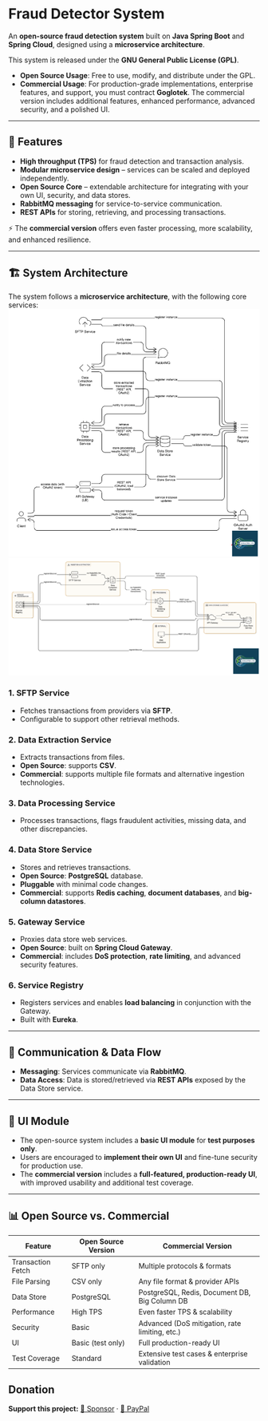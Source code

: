 # Fraud Detector System  

An **open-source fraud detection system** built on **Java Spring Boot** and **Spring Cloud**, designed using a **microservice architecture**.  

This system is released under the **GNU General Public License (GPL)**.  
- **Open Source Usage**: Free to use, modify, and distribute under the GPL.  
- **Commercial Usage**: For production-grade implementations, enterprise features, and support, you must contract **Goglotek**. The commercial version includes additional features, enhanced performance, advanced security, and a polished UI.  

---

## 🚀 Features  

- **High throughput (TPS)** for fraud detection and transaction analysis.  
- **Modular microservice design** – services can be scaled and deployed independently.  
- **Open Source Core** – extendable architecture for integrating with your own UI, security, and data stores.  
- **RabbitMQ messaging** for service-to-service communication.  
- **REST APIs** for storing, retrieving, and processing transactions.  

⚡ The **commercial version** offers even faster processing, more scalability, and enhanced resilience.  

---

## 🏗️ System Architecture  

The system follows a **microservice architecture**, with the following core services:
![Architecture Diagram 1](fraud-detector-architecture.png)
![Architecture Diagram 2](fraud-detector-architecture1.png)
### 1. SFTP Service  
- Fetches transactions from providers via **SFTP**.  
- Configurable to support other retrieval methods.  

### 2. Data Extraction Service  
- Extracts transactions from files.  
- **Open Source**: supports **CSV**.  
- **Commercial**: supports multiple file formats and alternative ingestion technologies.  

### 3. Data Processing Service  
- Processes transactions, flags fraudulent activities, missing data, and other discrepancies.  

### 4. Data Store Service  
- Stores and retrieves transactions.  
- **Open Source**: **PostgreSQL** database.  
- **Pluggable** with minimal code changes.  
- **Commercial**: supports **Redis caching**, **document databases**, and **big-column datastores**.  

### 5. Gateway Service  
- Proxies data store web services.  
- **Open Source**: built on **Spring Cloud Gateway**.  
- **Commercial**: includes **DoS protection**, **rate limiting**, and advanced security features.  

### 6. Service Registry  
- Registers services and enables **load balancing** in conjunction with the Gateway.  
- Built with **Eureka**.  

---

## 🔗 Communication & Data Flow  

- **Messaging**: Services communicate via **RabbitMQ**.  
- **Data Access**: Data is stored/retrieved via **REST APIs** exposed by the Data Store service.  

---

## 🎨 UI Module  

- The open-source system includes a **basic UI module** for **test purposes only**.  
- Users are encouraged to **implement their own UI** and fine-tune security for production use.  
- The **commercial version** includes a **full-featured, production-ready UI**, with improved usability and additional test coverage.  

---

## 📊 Open Source vs. Commercial  

| Feature             | Open Source Version         | Commercial Version                              |
|---------------------|-----------------------------|------------------------------------------------|
| Transaction Fetch   | SFTP only                   | Multiple protocols & formats                   |
| File Parsing        | CSV only                    | Any file format & provider APIs                |
| Data Store          | PostgreSQL                  | PostgreSQL, Redis, Document DB, Big Column DB  |
| Performance         | High TPS                    | Even faster TPS & scalability                  |
| Security            | Basic                       | Advanced (DoS mitigation, rate limiting, etc.) |
| UI                  | Basic (test only)           | Full production-ready UI                       |
| Test Coverage       | Standard                    | Extensive test cases & enterprise validation   |

## Donation
**Support this project:** [💖 Sponsor](https://github.com/sponsors/robmoi2010) · [💸 PayPal](https://www.paypal.com/donate/?hosted_button_id=P4FZ9XQ7K3GY2)
